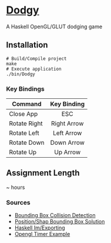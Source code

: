 # [Dodgy](https://github.com/cevaris/dodgy)


A Haskell OpenGL/GLUT dodging game


## Installation
    # Build/Compile project
    make
    # Execute application
    ./bin/Dodgy

  
### Key Bindings


| Command                             | Key Binding   |
| ------------------------------------|:-------------:|
| Close App                           | ESC           |
| Rotate Right                        | Right Arrow   |
| Rotate Left                         | Left Arrow    |
| Rotate Down                         | Down Arrow    |
| Rotate Up                           | Up Arrow      |


## Assignment Length
~ hours


### Sources

- [Bounding Box Collision Detection](http://devmag.org.za/2009/04/13/basic-collision-detection-in-2d-part-1/)
- [Position/Shap Bounding Box Solution](https://gamedev.stackexchange.com/questions/586/what-is-the-fastest-way-to-work-out-2d-bounding-box-intersection/913#913?newreg=0adcb8426a334d229400a434ae607b6c)
- [Haskell Im/Exporting](http://en.wikibooks.org/wiki/Haskell/Modules#Exporting)
- [Opengl Timer Example](https://github.com/haskell-opengl/GLUT/blob/master/examples/RedBook4/Alpha3D.hs)

